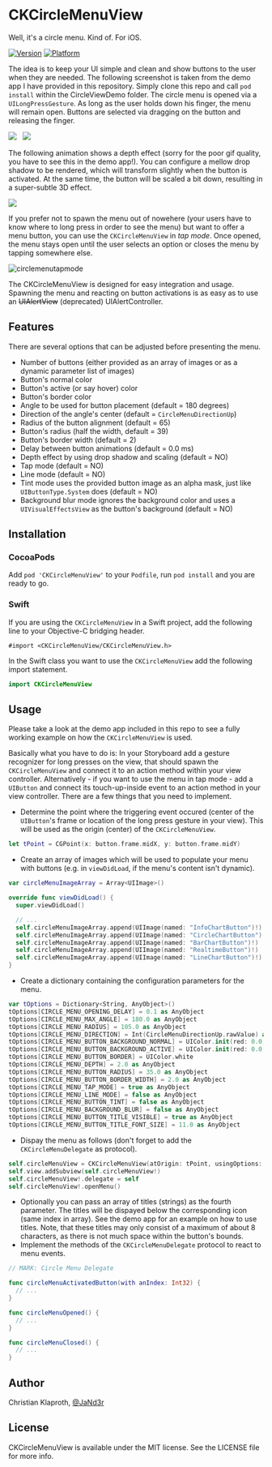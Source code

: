CKCircleMenuView
================

Well, it's a circle menu. Kind of. For iOS.

[![Version](https://cocoapod-badges.herokuapp.com/v/CKCircleMenuView/badge.png)](http://cocoadocs.org/docsets/CKCircleMenuView)
[![Platform](https://cocoapod-badges.herokuapp.com/p/CKCircleMenuView/badge.png)](http://cocoadocs.org/docsets/CKCircleMenuView)

The idea is to keep your UI simple and clean and show buttons to the user when they are needed. The following screenshot is taken from the demo app I have provided in this repository. Simply clone this repo and call `pod install` within the CircleViewDemo folder. The circle menu is opened via a `UILongPressGesture`. As long as the user holds down his finger, the menu will remain open. Buttons are selected via dragging on the button and releasing the finger.

![](CircleMenuDemo1.gif) &nbsp; ![](CircleMenuDemo2.gif)

The following animation shows a depth effect (sorry for the poor gif quality, you have to see this in the demo app!). You can configure a mellow drop shadow to be rendered, which will transform slightly when the button is activated. At the same time, the button will be scaled a bit down, resulting in a super-subtle 3D effect.

![](CircleMenuDemoDepth.gif)

If you prefer not to spawn the menu out of nowehere (your users have to know where to long press in order to see the menu) but want to offer a menu button, you can use the `CKCircleMenuView` in _tap mode_. Once opened, the menu stays open until the user selects an option or closes the menu by tapping somewhere else.

![circlemenutapmode](https://cloud.githubusercontent.com/assets/7301252/11380734/32504124-92f8-11e5-97dc-6959e506cfe8.gif)

The CKCircleMenuView is designed for easy integration and usage. Spawning the menu and reacting on button activations is as easy as to use an ~~UIAlertView~~ (deprecated) UIAlertController.

## Features

There are several options that can be adjusted before presenting the menu.

* Number of buttons (either provided as an array of images or as a dynamic parameter list of images)
* Button's normal color
* Button's active (or say hover) color
* Button's border color
* Angle to be used for button placement (default = 180 degrees)
* Direction of the angle's center (default = `CircleMenuDirectionUp`)
* Radius of the button alignment (default = 65)
* Button's radius (half the width, default = 39)
* Button's border width (default = 2)
* Delay between button animations (default = 0.0 ms)
* Depth effect by using drop shadow and scaling (default = NO)
* Tap mode (default = NO)
* Line mode (default = NO)
* Tint mode uses the provided button image as an alpha mask, just like `UIButtonType.System` does (default = NO)
* Background blur mode ignores the background color and uses a `UIVisualEffectsView` as the button's background (default = NO)

## Installation

### CocoaPods

Add `pod 'CKCircleMenuView'` to your `Podfile`, run `pod install` and you are ready to go.

### Swift

If you are using the `CKCircleMenuView` in a Swift project, add the following line to your Objective-C bridging header.

```objc
#import <CKCircleMenuView/CKCircleMenuView.h>
```

In the Swift class you want to use the `CKCircleMenuView` add the following import statement.

```swift
import CKCircleMenuView
```
## Usage

Please take a look at the demo app included in this repo to see a fully working example on how the `CKCircleMenuView` is used.

Basically what you have to do is: In your Storyboard add a gesture recognizer for long presses on the view, that should spawn the `CKCircleMenuView` and connect it to an action method within your view controller. Alternatively - if you want to use the menu in tap mode - add a `UIButton` and connect its touch-up-inside event to an action method in your view controller. There are a few things that you need to implement.

* Determine the point where the triggering event occured (center of the `UIButton`'s frame or location of the long press gesture in your view). This will be used as the origin (center) of the `CKCircleMenuView`.
```swift
let tPoint = CGPoint(x: button.frame.midX, y: button.frame.midY)
```
* Create an array of images which will be used to populate your menu with buttons (e.g. in `viewDidLoad`, if the menu's content isn't dynamic).
```swift
var circleMenuImageArray = Array<UIImage>()

override func viewDidLoad() {
  super.viewDidLoad()

  // ...
  self.circleMenuImageArray.append(UIImage(named: "InfoChartButton")!)
  self.circleMenuImageArray.append(UIImage(named: "CircleChartButton")!)
  self.circleMenuImageArray.append(UIImage(named: "BarChartButton")!)
  self.circleMenuImageArray.append(UIImage(named: "RealtimeButton")!)
  self.circleMenuImageArray.append(UIImage(named: "LineChartButton")!)
}
```
* Create a dictionary containing the configuration parameters for the menu.
```swift
var tOptions = Dictionary<String, AnyObject>()
tOptions[CIRCLE_MENU_OPENING_DELAY] = 0.1 as AnyObject
tOptions[CIRCLE_MENU_MAX_ANGLE] = 180.0 as AnyObject
tOptions[CIRCLE_MENU_RADIUS] = 105.0 as AnyObject
tOptions[CIRCLE_MENU_DIRECTION] = Int(CircleMenuDirectionUp.rawValue) as AnyObject
tOptions[CIRCLE_MENU_BUTTON_BACKGROUND_NORMAL] = UIColor.init(red: 0.0, green: 0.0, blue: 0.0, alpha: 0.4)
tOptions[CIRCLE_MENU_BUTTON_BACKGROUND_ACTIVE] = UIColor.init(red: 0.0, green: 0.0, blue: 0.0, alpha: 0.8)
tOptions[CIRCLE_MENU_BUTTON_BORDER] = UIColor.white
tOptions[CIRCLE_MENU_DEPTH] = 2.0 as AnyObject
tOptions[CIRCLE_MENU_BUTTON_RADIUS] = 35.0 as AnyObject
tOptions[CIRCLE_MENU_BUTTON_BORDER_WIDTH] = 2.0 as AnyObject
tOptions[CIRCLE_MENU_TAP_MODE] = true as AnyObject
tOptions[CIRCLE_MENU_LINE_MODE] = false as AnyObject
tOptions[CIRCLE_MENU_BUTTON_TINT] = false as AnyObject
tOptions[CIRCLE_MENU_BACKGROUND_BLUR] = false as AnyObject
tOptions[CIRCLE_MENU_BUTTON_TITLE_VISIBLE] = true as AnyObject
tOptions[CIRCLE_MENU_BUTTON_TITLE_FONT_SIZE] = 11.0 as AnyObject
```
* Dispay the menu as follows (don't forget to add the `CKCircleMenuDelegate` as protocol).
```swift
self.circleMenuView = CKCircleMenuView(atOrigin: tPoint, usingOptions: tOptions, withImageArray: self.circleMenuImageArray)
self.view.addSubview(self.circleMenuView!)
self.circleMenuView!.delegate = self
self.circleMenuView!.openMenu()
```
* Optionally you can pass an array of titles (strings) as the fourth parameter. The titles will be dispayed below the corresponding icon (same index in array). See the demo app for an example on how to use titles. Note, that these titles may only consist of a maximum of about 8 characters, as there is not much space within the button's bounds.
* Implement the methods of the `CKCircleMenuDelegate` protocol to react to menu events.
```swift
// MARK: Circle Menu Delegate

func circleMenuActivatedButton(with anIndex: Int32) {
  // ...
}

func circleMenuOpened() {
  // ...
}

func circleMenuClosed() {
  // ...
}
```

## Author

Christian Klaproth, [@JaNd3r](http://twitter.com/JaNd3r)

## License

CKCircleMenuView is available under the MIT license. See the LICENSE file for more info.
